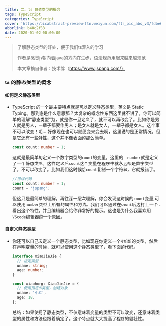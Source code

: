 ```yaml
---
title: 二、ts 静态类型的概念
tags: TypeScript
categories: TypeScript
cover: 'https://picabstract-preview-ftn.weiyun.com/ftn_pic_abs_v3/fdbe621f6b31fb31333381d541533fe2e8a61025b4acebb1f10c9f948a9ffce78a532557a1a789d30807b98f07b23952?pictype=scale&from=30113&version=3.3.3.3&uin=851681631&fname=10_ts.jpg&size=750'
abbrlink: b40c2f88
date: 2020-01-02 00:00:00
---
```




> 了解静态类型的好处，便于我们ts深入的学习
>
> 作者是感觉js朝向着java的方向在进步，语法规范用起来越来越规范
>
> 本文章摘自作者：技术胖（https://www.jspang.com/）

### ts 的静态类型的概念

#### 如何定义静态类型

- TypeScript 的一个最主要特点就是可以定义静态类型，英文是 Static Typing。那到底是什么意思那？太复杂的概念性东西这里就不讲了，你可以简单的理解“静态类型”为，就是你一旦定义了，就不可以再改变了。比如你是男人就是男人，一辈子都要作男人；是女人就是女人，一辈子都是女人。这个事不可以改变！呃....好像现在也可以随便变来变去啊，这里说的是正常情况。但是它还有一些特性，这个并不像表面的那么简单。

  ```typescript
  const count: number = 1;
  ```

  这就是最简单的定义一个数字类型的`count`的变量，这里的`: number`就是定义了一个静态类型。这样定义后`count`这个变量在程序中就永远都是数字类型了，不可以改变了。比如我们这时候给`count`复制一个字符串，它就报错了。
  
  ```typescript
  //错误代码
  const count: number = 1;
  count = 'jspang';
  ```
  
  但这只是最简单的理解，再往深一层次理解，你会发现这时候的`count`变量,可以使用`number`类型上所有的属性和方法。我们可以通过在`count`后边打上一个`.`看出这个特性，并且编辑器会给你非常好的提示。这也是为什么我喜欢用`VScode`编辑器的一个原因。

#### 自定义静态类型

- 你还可以自己去定义一个静态类型，比如现在你定义一个`小姐姐`的类型，然后在声明变量的时候，就可以使用这个静态类型了，看下面的代码。

  ```typescript
  interface XiaoJieJie {
  	// 指定类型
  	uname: string;
  	age: number;
  }
  
  const xiaohong: XiaoJieJie = {
  	// 使用指定的类型，创建对象
  	uname: '小红',
  	age: 18,
  };
  ```
  
  总结：如果使用了静态类型，不仅意味着变量的类型不可以改变，还意味着类型的属性和方法也跟着确定了。这个特点就大大提高了程序的健壮性。
